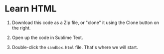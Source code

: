 # Learn HTML

1. Download this code as a Zip file, or "clone" it using the Clone button on the right.

2. Open up the code in Sublime Text.

3. Double-click the `sandbox.html` file.  That's where we will start.




